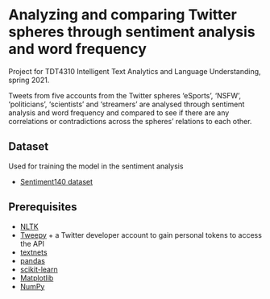 # Analyzing and comparing Twitter spheres through sentiment analysis and word frequency
Project for TDT4310 Intelligent Text Analytics and Language Understanding, spring 2021. 

Tweets from five accounts from the Twitter spheres ‘eSports’, ‘NSFW’, ‘politicians’, 
‘scientists’ and ‘streamers’ are analysed through sentiment analysis and word frequency 
and compared to see if there are any correlations or contradictions across the spheres’ 
relations to each other. 

## Dataset
Used for training the model in the sentiment analysis
- [Sentiment140 dataset](https://www.kaggle.com/kazanova/sentiment140)

## Prerequisites
- [NLTK](https://www.nltk.org/)
- [Tweepy](https://www.tweepy.org/) + a Twitter developer account to gain personal tokens to access the API
- [textnets](https://pypi.org/project/textnets/)
- [pandas](https://pandas.pydata.org/)
- [scikit-learn](https://scikit-learn.org/stable/)
- [Matplotlib](https://matplotlib.org/)
- [NumPy](https://numpy.org/doc/stable/user/quickstart.html)
